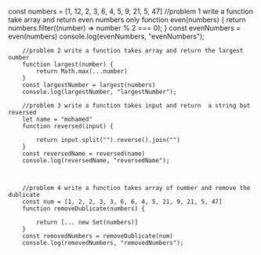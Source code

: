  const numbers = [1, 12, 2, 3, 6, 4, 5, 9, 21, 5, 47]
        //problem 1 write a function take array and return even numbers only
        function even(numbers) {
            return numbers.filter((number) => number % 2 === 0);
        }
        const evenNumbers = even(numbers)
        console.log(evenNumbers, "evenNumbers");


        //problem 2 write a function takes array and return the largest number
        function largest(number) {
            return Math.max(...number)
        }
        const largestNumber = largest(numbers)
        console.log(largestNumber, "largestNumber");

        //problem 3 write a function takes input and return  a string but reversed 
        let name = "mohamed"
        function reversed(input) {

            return input.split("").reverse().join("")
        }
        const reversedName = reversed(name)
        console.log(reversedName, "reversedName");



        //problem 4 write a function takes array of number and remove the dublicate
        const num = [1, 2, 2, 3, 3, 6, 6, 4, 5, 21, 9, 21, 5, 47]
        function removeDublicate(numbers) {

            return [... new Set(numbers)]
        }
        const removedNumbers = removeDublicate(num)
        console.log(removedNumbers, "removedNumbers");

